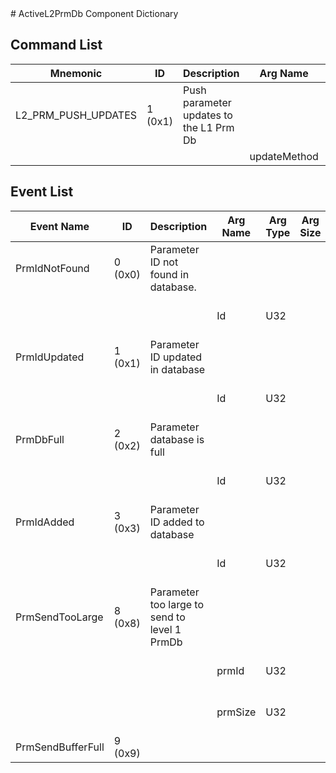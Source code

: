 <title>ActiveL2PrmDb Component Dictionary</title>
# ActiveL2PrmDb Component Dictionary


## Command List

|Mnemonic|ID|Description|Arg Name|Arg Type|Comment
|---|---|---|---|---|---|
|L2_PRM_PUSH_UPDATES|1 (0x1)|Push parameter updates to the L1 Prm Db| | |
| | | |updateMethod|UpdateMethod||


## Event List

|Event Name|ID|Description|Arg Name|Arg Type|Arg Size|Description
|---|---|---|---|---|---|---|
|PrmIdNotFound|0 (0x0)|Parameter ID not found in database.| | | | |
| | | |Id|U32||The parameter ID|
|PrmIdUpdated|1 (0x1)|Parameter ID updated in database| | | | |
| | | |Id|U32||The parameter ID|
|PrmDbFull|2 (0x2)|Parameter database is full| | | | |
| | | |Id|U32||The parameter ID|
|PrmIdAdded|3 (0x3)|Parameter ID added to database| | | | |
| | | |Id|U32||The parameter ID|
|PrmSendTooLarge|8 (0x8)|Parameter too large to send to level 1 PrmDb| | | | |
| | | |prmId|U32||Parameter that could not be sent|
| | | |prmSize|U32||Size of serialized parameter|
|PrmSendBufferFull|9 (0x9)|| | | | |
